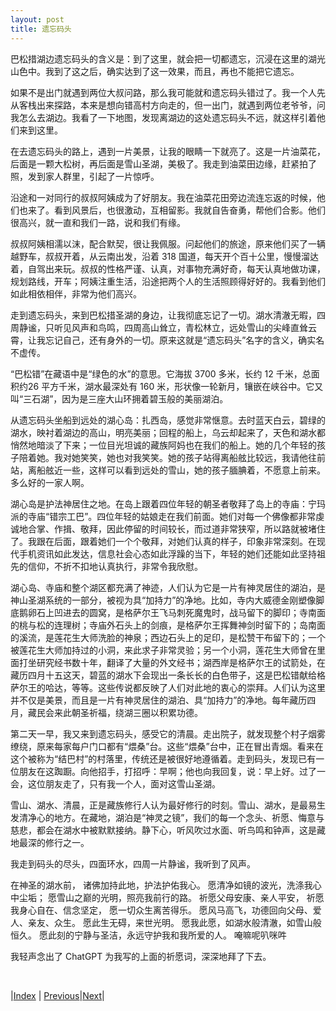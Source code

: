 ```yaml
---
layout: post
title: 遗忘码头
---
```


巴松措湖边遗忘码头的含义是：到了这里，就会把一切都遗忘，沉浸在这里的湖光山色中。我到了这之后，确实达到了这一效果，而且，再也不能把它遗忘。

如果不是出门就遇到两位大叔问路，那么我可能就和遗忘码头错过了。我一个人先从客栈出来探路，本来是想向错高村方向走的，但一出门，就遇到两位老爷爷，问我怎么去湖边。我看了一下地图，发现离湖边的这处遗忘码头不远，就这样引着他们来到这里。

在去遗忘码头的路上，遇到一片美景，让我的眼睛一下就亮了。这是一片油菜花，后面是一颗大松树，再后面是雪山圣湖，美极了。我走到油菜田边缘，赶紧拍了照，发到家人群里，引起了一片惊呼。

沿途和一对同行的叔叔阿姨成为了好朋友。我在油菜花田旁边流连忘返的时候，他们也来了。看到风景后，也很激动，互相留影。我就自告奋勇，帮他们合影。他们很高兴，就一直和我们一路，说和我们有缘。

叔叔阿姨相濡以沫，配合默契，很让我佩服。问起他们的旅途，原来他们买了一辆越野车，叔叔开着，从云南出发，沿着 318 国道，每天开个百十公里，慢慢溜达着，自驾出来玩。叔叔的性格严谨、认真，对事物充满好奇，每天认真地做功课，规划路线，开车；阿姨注重生活，沿途把两个人的生活照顾得好好的。我看到他们如此相依相伴，非常为他们高兴。

走到遗忘码头，来到巴松措圣湖的身边，让我彻底忘记了一切。湖水清澈无暇，四周静谧，只听见风声和鸟鸣，四周高山耸立，青松林立，远处雪山的尖峰直耸云霄，让我忘记自己，还有身外的一切。原来这就是“遗忘码头”名字的含义，确实名不虚传。

“巴松错”在藏语中是“绿色的水”的意思。它海拔 3700 多米，长约 12 千米，总面积约26 平方千米，湖水最深处有 160 米，形状像一轮新月，镶嵌在峡谷中。它又叫“三石湖”，因为是三座大山环拥着碧玉般的美丽湖泊。

从遗忘码头坐船到远处的湖心岛：扎西岛，感觉非常惬意。去时蓝天白云，碧绿的湖水，映衬着湖边的高山，明亮美丽；回程的船上，乌云却起来了，天色和湖水都悄然地暗淡了下来；一位目光坦诚的藏族阿妈也在我们的船上。她的几个年轻的孩子陪着她。我对她笑笑，她也对我笑笑。她的孩子站得离船舷比较远，我请他往前站，离船舷近一些，这样可以看到远处的雪山，她的孩子腼腆着，不愿意上前来。多么好的一家人啊。

湖心岛是护法神居住之地。在岛上跟着四位年轻的朝圣者敬拜了岛上的寺庙：宁玛派的寺庙“错宗工巴”。四位年轻的姑娘走在我们前面。她们对每一个佛像都非常虔诚地合掌、作揖、敬拜，因此停留的时间较长，而过道非常狭窄，所以路就被堵住了。我跟在后面，跟着她们一个个敬拜，对她们认真的样子，印象非常深刻。在现代手机资讯如此发达，信息社会心态如此浮躁的当下，年轻的她们还能如此坚持祖先的信仰，不折不扣地认真执行，非常令我欣慰。

湖心岛、寺庙和整个湖区都充满了神迹，人们认为它是一片有神灵居住的湖泊，是神山圣湖系统的一部分，被视为具“加持力”的净地。比如，寺内大威德金刚塑像脚底鹅卵石上凹进去的圆窝，是格萨尔王飞马刺死魔鬼时，战马留下的脚印；寺南面的桃与松的连理树；寺庙外石头上的剑痕，是格萨尔王挥舞神剑时留下的；岛南面的溪流，是莲花生大师洗脸的神泉；西边石头上的足印，是松赞干布留下的；一个被莲花生大师加持过的小洞，来此求子非常灵验；另一个小洞，莲花生大师曾在里面打坐研究经书数十年，翻译了大量的外文经书；湖西岸是格萨尔王的试箭处，在藏历四月十五这天，碧蓝的湖水下会现出一条长长的白色带子，这是巴松错献给格萨尔王的哈达，等等。这些传说都反映了人们对此地的衷心的崇拜。人们认为这里并不仅是美景，而且是一片有神灵居住的湖泊、具“加持力”的净地。每年藏历四月，藏民会来此朝圣祈福，绕湖三圈以积累功德。

第二天一早，我又来到遗忘码头，感受它的清晨。走出院子，就发现整个村子烟雾缭绕，原来每家每户门口都有“煨桑”台。这些“煨桑”台中，正在冒出青烟。看来在这个被称为“结巴村”的村落里，传统还是被很好地遵循着。走到码头，发现已有一位朋友在这踟蹰。向他招手，打招呼：早啊；他也向我回复，说：早上好。过了一会，这位朋友走了，只有我一个人，面对这雪山圣湖。

雪山、湖水、清晨，正是藏族修行人认为最好修行的时刻。雪山、湖水，是最易生发清净心的地方。在藏地，湖泊是“神灵之镜”，我们的每一个念头、祈愿、悔意与慈悲，都会在湖水中被默默接纳。静下心，听风吹过水面、听鸟鸣和钟声，这是藏地最深的修行之一。

我走到码头的尽头，四面环水，四周一片静谧，我听到了风声。

在神圣的湖水前，
诸佛加持此地，护法护佑我心。
愿清净如镜的波光，洗涤我心中尘垢；
愿雪山之巅的光明，照亮我前行的路。
祈愿父母安康、亲人平安，
祈愿我身心自在、信念坚定，
愿一切众生离苦得乐。
愿风马高飞，功德回向父母、爱人、亲友、众生。
愿此生无碍，来世光明。
愿我此愿，如湖水般清澈，如雪山般恒久。
愿此刻的宁静与圣洁，永远守护我和我所爱的人。
唵嘛呢叭咪吽

我轻声念出了 ChatGPT 为我写的上面的祈愿词，深深地拜了下去。

<br/>

|[Index](../) | [Previous](71-bus-318)|[Next](83-youcaihua)|
